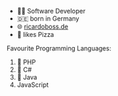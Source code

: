 - :man_technologist: Software Developer
- :de: born in Germany
- :globe_with_meridians: [ricardoboss.de](https://ricardoboss.de/)
- :pizza: likes Pizza

Favourite Programming Languages:

1. :1st_place_medal: PHP
2. :medal_sports: C#
3. :medal_sports: Java
4. JavaScript
